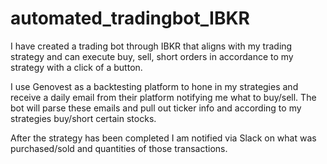 # automated_tradingbot_IBKR
I have created a trading bot through IBKR that aligns with my trading strategy and can execute buy, sell, short orders in accordance to my strategy with a click of a button.

I use Genovest as a backtesting platform to hone in my strategies and receive a daily email from their platform notifying me what to buy/sell. The bot will parse these emails and pull out ticker info and according to my strategies buy/short certain stocks.

After the strategy has been completed I am notified via Slack on what was purchased/sold and quantities of those transactions.
